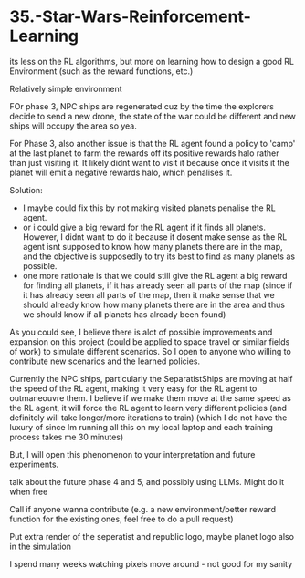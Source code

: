 # 35.-Star-Wars-Reinforcement-Learning

its less on the RL algorithms, but more on learning how to design a good RL Environment (such as the reward functions, etc.)

Relatively simple environment


FOr phase 3, NPC ships are regenerated cuz by the time the explorers decide to send a new drone, the state of the war could be different and new ships will occupy the area so yea.

For Phase 3, also another issue is that the RL agent found a policy to 'camp' at the last planet to farm the rewards off its positive rewards halo rather than just visiting it. It likely didnt want to visit it because once it visits it the planet will emit a negative rewards halo, which penalises it. 

Solution:
- I maybe could fix this by not making visited planets penalise the RL agent.
- or i could give a big reward for the RL agent if it finds all planets. However, I didnt want to do it because it dosent make sense as the RL agent isnt supposed to know how many planets there are in the map, and the objective is supposedly to try its best to find as many planets as possible.
- one more rationale is that we could still give the RL agent a big reward for finding all planets, if it has already seen all parts of the map (since if it has already seen all parts of the map, then it make sense that we should already know how many planets there are in the area and thus we should know if all planets has already been found)

As you could see, I believe there is alot of possible improvements and expansion on this project (could be applied to space travel or similar fields of work) to simulate different scenarios. So I open to anyone who willing to contribute new scenarios and the learned policies.

Currently the NPC ships, particularly the SeparatistShips are moving at half the speed of the RL agent, making it very easy for the RL agent to outmaneouvre them. I believe if we make them move at the same speed as the RL agent, it will force the RL agent to learn very different policies (and definitely will take longer/more iterations to train) (which I do not have the luxury of since Im running all this on my local laptop and each training process takes me 30 minutes)

But, I will open this phenomenon to your interpretation and future experiments.


talk about the future phase 4 and 5, and possibly using LLMs. Might do it when free 

Call if anyone wanna contribute (e.g. a new environment/better reward function for the existing ones, feel free to do a pull request)

Put extra render of the seperatist and republic logo, maybe planet logo also in the simulation

I spend many weeks watching pixels move around - not good for my sanity
